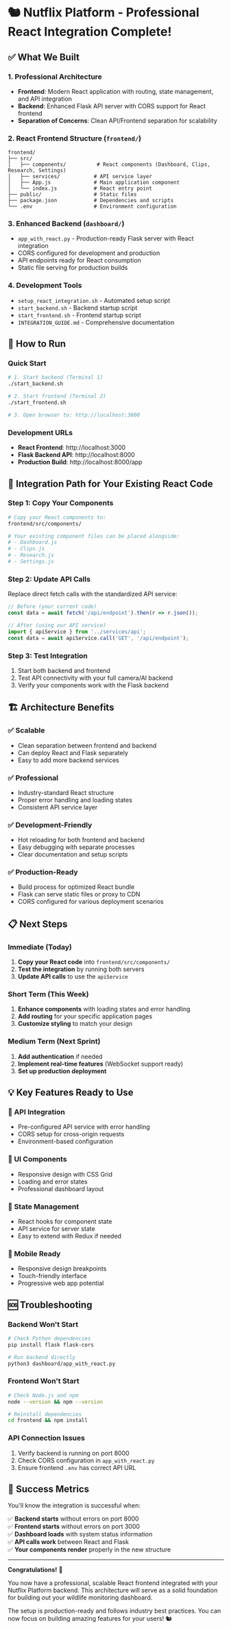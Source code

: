 # 🐿️ Nutflix Platform - Professional React Integration Complete!

## ✅ What We Built

### 1. **Professional Architecture**
- **Frontend**: Modern React application with routing, state management, and API integration
- **Backend**: Enhanced Flask API server with CORS support for React frontend
- **Separation of Concerns**: Clean API/Frontend separation for scalability

### 2. **React Frontend Structure** (`frontend/`)
```
frontend/
├── src/
│   ├── components/          # React components (Dashboard, Clips, Research, Settings)
│   ├── services/           # API service layer
│   ├── App.js              # Main application component
│   └── index.js            # React entry point
├── public/                 # Static files
├── package.json            # Dependencies and scripts
└── .env                    # Environment configuration
```

### 3. **Enhanced Backend** (`dashboard/`)
- `app_with_react.py` - Production-ready Flask server with React integration
- CORS configured for development and production
- API endpoints ready for React consumption
- Static file serving for production builds

### 4. **Development Tools**
- `setup_react_integration.sh` - Automated setup script
- `start_backend.sh` - Backend startup script  
- `start_frontend.sh` - Frontend startup script
- `INTEGRATION_GUIDE.md` - Comprehensive documentation

## 🚀 How to Run

### Quick Start
```bash
# 1. Start backend (Terminal 1)
./start_backend.sh

# 2. Start frontend (Terminal 2) 
./start_frontend.sh

# 3. Open browser to: http://localhost:3000
```

### Development URLs
- **React Frontend**: http://localhost:3000
- **Flask Backend API**: http://localhost:8000  
- **Production Build**: http://localhost:8000/app

## 🔧 Integration Path for Your Existing React Code

### Step 1: Copy Your Components
```bash
# Copy your React components to:
frontend/src/components/

# Your existing component files can be placed alongside:
# - Dashboard.js
# - Clips.js  
# - Research.js
# - Settings.js
```

### Step 2: Update API Calls
Replace direct fetch calls with the standardized API service:

```javascript
// Before (your current code)
const data = await fetch('/api/endpoint').then(r => r.json());

// After (using our API service)
import { apiService } from '../services/api';
const data = await apiService.call('GET', '/api/endpoint');
```

### Step 3: Test Integration
1. Start both backend and frontend
2. Test API connectivity with your full camera/AI backend
3. Verify your components work with the Flask backend

## 🏗️ Architecture Benefits

### ✅ Scalable
- Clean separation between frontend and backend
- Can deploy React and Flask separately
- Easy to add more backend services

### ✅ Professional
- Industry-standard React structure
- Proper error handling and loading states
- Consistent API service layer

### ✅ Development-Friendly
- Hot reloading for both frontend and backend
- Easy debugging with separate processes
- Clear documentation and setup scripts

### ✅ Production-Ready
- Build process for optimized React bundle
- Flask can serve static files or proxy to CDN
- CORS configured for various deployment scenarios

## 📋 Next Steps

### Immediate (Today)
1. **Copy your React code** into `frontend/src/components/`
2. **Test the integration** by running both servers
3. **Update API calls** to use the `apiService`

### Short Term (This Week)
1. **Enhance components** with loading states and error handling
2. **Add routing** for your specific application pages
3. **Customize styling** to match your design

### Medium Term (Next Sprint)
1. **Add authentication** if needed
2. **Implement real-time features** (WebSocket support ready)
3. **Set up production deployment**

## 💡 Key Features Ready to Use

### 🔌 API Integration
- Pre-configured API service with error handling
- CORS setup for cross-origin requests  
- Environment-based configuration

### 🎨 UI Components
- Responsive design with CSS Grid
- Loading and error states
- Professional dashboard layout

### 🔄 State Management
- React hooks for component state
- API service for server state
- Easy to extend with Redux if needed

### 📱 Mobile Ready
- Responsive design breakpoints
- Touch-friendly interface
- Progressive web app potential

## 🆘 Troubleshooting

### Backend Won't Start
```bash
# Check Python dependencies
pip install flask flask-cors

# Run backend directly
python3 dashboard/app_with_react.py
```

### Frontend Won't Start  
```bash
# Check Node.js and npm
node --version && npm --version

# Reinstall dependencies
cd frontend && npm install
```

### API Connection Issues
1. Verify backend is running on port 8000
2. Check CORS configuration in `app_with_react.py`
3. Ensure frontend `.env` has correct API URL

## 🎉 Success Metrics

You'll know the integration is successful when:

✅ **Backend starts** without errors on port 8000  
✅ **Frontend starts** without errors on port 3000  
✅ **Dashboard loads** with system status information  
✅ **API calls work** between React and Flask  
✅ **Your components render** properly in the new structure  

---

**Congratulations!** 🎊 

You now have a professional, scalable React frontend integrated with your Nutflix Platform backend. This architecture will serve as a solid foundation for building out your wildlife monitoring dashboard.

The setup is production-ready and follows industry best practices. You can now focus on building amazing features for your users! 🐿️

